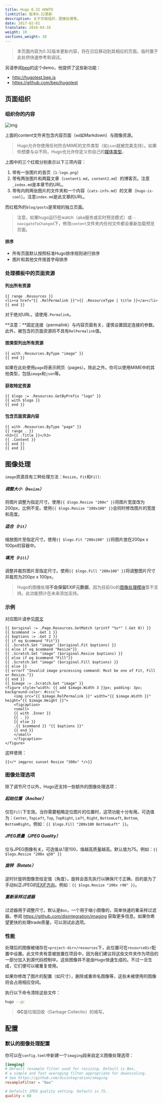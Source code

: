 ```yaml
---
title: Hugo 0.32 HOWTO
linktitle: 版本0.32更新
description: 关于页面组织，图像处理等。
date: 2017-02-01
translate: 2018-04-16
weight: 10
sections_weight: 10
---
```


> 本页面内容为0.32版本更新内容，将在日后移动到其相应的页面。临时置于此处供快速参考和调试。

另请参阅[bep](https://github.com/bep/)的这个demo，他提供了这些新功能：

* http://hugotest.bep.is
* https://github.com/bep/hugotest

## 页面组织

### 组织你的内容

![img](https://d33wubrfki0l68.cloudfront.net/4c06428897df426b60d300c8f6de175b37d7fdde/637cb/images/hugo-content-bundles.png)

上面的content文件夹包含内容页面（`md`如Markdown）与图像资源。

> Hugo允许你使用任何符合MIME的文件类型（如`json`就被完美支持）。如果你想要与众不同，Hugo也允许你定义你自己的[媒体类型](/templates/output-formats/#media-types)。

上图中的三个红框分别表示以下三项内容：

1. 带有一张图片的首页（`1-logo.png`）
2. 带有两张图片和两篇文章（`content1.md`，`content2.md`）的博客页。注意`_index.md`是本章节的URL。
3. 带有内附两张图片的文件夹和一个内容（`cats-info.md`）的文章（`hugo-is-cool`）。注意`index.md`是此文章的URL。

而红框外的`blog/posts`是常规的独立页面。

> 注意，如果hugo运行在watch（aka服务或实时预览模式）或`--navigateToChanged`下，修改`content`文件夹内任何文件都会重新加载预览页面。

#### 排序

* 所有页面默认按照标准Hugo排序规则进行排序
* 图片和其他文件按首字母排序

### 处理模板中的页面资源

#### 列出所有资源

```go-html-template
{{ range .Resources }}
<li><a href="{{ .RelPermalink }}">{{ .ResourceType | title }}</a></li>
{{ end }}
```

对于绝对URL，请使用`.Permalink`。

**注意：**固定连接（permalink）与内容页面有关，谨慎设置固定连接的参数。此外，被包含的页面资源将不具有`RelPermalink`值。

#### 按类型列出所有资源

```go-html-template
{{ with .Resources.ByType "image" }}
{{ end }}
```

如果在此处使用`page`将表示网页（pages）。除此之外，你可以使用MIME中的其他类型，包括`image`和`json`等。

#### 获取特定资源

```go-html-template
{{ $logo := .Resources.GetByPrefix "logo" }}
{{ with $logo }}
{{ end }}
```

#### 包含页面资源内容

```go-html-template
{{ with .Resources.ByType "page" }}
{{ range . }}
<h3>{{ .Title }}</h3>
{{ .Content }}
{{ end }}
{{ end }}
```

## 图像处理

`image`资源具有三种处理方法：`Resize`，`Fit`和`Fill`:

##### 调整大小（`Resize`）

将图片调整为指定尺寸。使用`{{ $logo.Resize "200x" }}`将图片宽度改为200px，比例不变。使用`{{ $logo.Resize "200x100" }}`会同时修改图片的宽度和高度。

##### 适合（`Fit`）

缩放图片至指定尺寸。使用`{{ $logo.Fit "200x100" }}`将图片放在200px x 100px的容器中。

##### 填充（`Fill`）

调整并裁剪图片至指定尺寸。使用`{{ $logo.Fill "200x100" }}`将调整图片尺寸并裁剪为200px x 100px。

> Hugo的图像处理**不会保留EXIF元数据**，因为目前Go的[图像处理模块](https://github.com/golang/go/search?q=exif&type=Issues&utf8=%E2%9C%93)暂不支持。此功能预计在未来添加支持。

### 示例

对应图片请参见[原文](https://gohugo.io/about/new-in-032/)

```go-html-template
{{ $original := .Page.Resources.GetMatch (printf "%s*" (.Get 0)) }}
{{ $command := .Get 1 }}
{{ $options := .Get 2 }}
{{ if eq $command "Fit"}}
{{ .Scratch.Set "image" ($original.Fit $options) }}
{{ else if eq $command "Resize"}}
{{ .Scratch.Set "image" ($original.Resize $options) }}
{{ else if eq $command "Fill"}}
{{ .Scratch.Set "image" ($original.Fill $options) }}
{{ else }}
{{ errorf "Invalid image processing command: Must be one of Fit, Fill or Resize."}}
{{ end }}
{{ $image := .Scratch.Get "image" }}
<figure style="width: {{ add $image.Width 3 }}px; padding: 3px; background-color: #cccc">
	<img src="{{ $image.RelPermalink }}" width="{{ $image.Width }}" height="{{ $image.Height }}">
	<figcaption>
	<small>
	{{ with .Inner }}
	{{ . }}
	{{ else }}
	.{{ $command }} "{{ $options }}"
	{{ end }}
	</small>
	</figcaption>
</figure> 
```

这样使用：

```go-html-template
{{</* imgproc sunset Resize "300x" */>}}
```

### 图像处理选项

除了调节尺寸以外，Hugo还支持一些额外的图像处理选项：

##### 起始位置（Anchor）

仅在`Fill`下生效。当你需要粗略定位图片的位置时，这项功能十分有用。可选值为：`Center`, `TopLeft`, `Top`, `TopRight`, `Left`, `Right`, `BottomLeft`, `Bottom`, `BottomRight`。例如：`{{ $logo.Fill "200x100 BottomLeft" }}`。

##### JPEG质量（JPEG Quality）

仅与JPEG图像有关。可选值从1至100，值越高质量越高。默认值为75。例如：`{{ $logo.Resize "200x q50" }}`

##### 旋转（Rotate）

逆时针旋转图像至给定值（角度）。旋转会首先执行以确保尺寸正确，目的是为了手动纠正JPEG的[EXIF方向](https://github.com/golang/go/issues/4341)。例如：`{{ $logo.Resize "200x r90" }}`。

##### 重新采样过滤器

过滤器用于调整尺寸。默认是`Box`，一个用于缩小图像的，简单快速的重采样过滤器。参阅 https://github.com/disintegration/imaging 获取更多信息。如果你希望更快的处理trade质量，可以测试此选项。

### 性能

处理后的图像被储存在`<project-dir>/resources`下，此位置可在`resourceDir`配置中设置。此文件夹有意被放置在项目中，因为我们建议将这些文件夹作为项目的一部分加入到源代码控制中。这些图像并不是由Hugo快速生成的。不过一旦生成，它们便可以被重复使用。

如果你修改了图片的配置（如尺寸），删除或重命名图像等，这些未被使用的图像将会占用相应空间。

执行以下命令清除这些文件：

```bash
hugo --gc
```

> **GC**是垃圾回收（Garbage Collectio）的缩写。

## 配置

### 默认的图像处理配置

你可以在`config.toml`中新建一个`imaging`段来自定义图像处理选项：

```toml
[imaging]
# Default resample filter used for resizing. Default is Box,
# a simple and fast averaging filter appropriate for downscaling.
# See https://github.com/disintegration/imaging
resampleFilter = "box"

# Defatult JPEG quality setting. Default is 75.
quality = 68
```